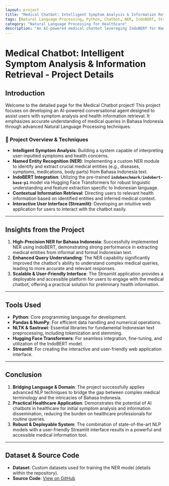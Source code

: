 ```yaml
---
layout: project
title: "Medical Chatbot: Intelligent Symptom Analysis & Information Retrieval"
tags: [Natural Language Processing, Python, Chatbot, NER, IndoBERT, Streamlit, Sastrawi]
category: "Natural Language Processing for Healthcare"
description: "An AI-powered medical chatbot leveraging IndoBERT for Named Entity Recognition to analyze symptoms and provide health information in Bahasa Indonesia."
---
```


# Medical Chatbot: Intelligent Symptom Analysis & Information Retrieval - Project Details

## Introduction

Welcome to the detailed page for the Medical Chatbot project! This project focuses on developing an AI-powered conversational agent designed to assist users with symptom analysis and health information retrieval. It emphasizes accurate understanding of medical queries in Bahasa Indonesia through advanced Natural Language Processing techniques.

### 🧠 Project Overview & Techniques

-   **Intelligent Symptom Analysis**: Building a system capable of interpreting user-inputted symptoms and health concerns.
-   **Named Entity Recognition (NER)**: Implementing a custom NER module to identify and extract crucial medical entities (e.g., diseases, symptoms, medications, body parts) from Bahasa Indonesia text.
-   **IndoBERT Integration**: Utilizing the pre-trained **`indobenchmark/indobert-base-p1`** model via Hugging Face Transformers for robust linguistic understanding and feature extraction specific to Indonesian language.
-   **Contextual Information Retrieval**: Directing users to relevant health information based on identified entities and inferred medical context.
-   **Interactive User Interface (Streamlit)**: Developing an intuitive web application for users to interact with the chatbot easily.

---

## Insights from the Project

1.  **High-Precision NER for Bahasa Indonesia**: Successfully implemented NER using IndoBERT, demonstrating strong performance in extracting medical entities from informal and formal Indonesian text.
2.  **Enhanced Query Understanding**: The NER capability significantly improved the chatbot's ability to understand complex medical queries, leading to more accurate and relevant responses.
3.  **Scalable & User-Friendly Interface**: The Streamlit application provides a deployable and accessible platform for users to engage with the medical chatbot, offering a practical solution for preliminary health information.

---

## Tools Used

-   **Python**: Core programming language for development.
-   **Pandas & NumPy**: For efficient data handling and numerical operations.
-   **NLTK & Sastrawi**: Essential libraries for fundamental Indonesian text preprocessing, including tokenization and stemming.
-   **Hugging Face Transformers**: For seamless integration, fine-tuning, and utilization of the IndoBERT model.
-   **Streamlit**: For creating the interactive and user-friendly web application interface.

---

## Conclusion

1.  **Bridging Language & Domain**: The project successfully applies advanced NLP techniques to bridge the gap between complex medical terminology and the intricacies of Bahasa Indonesia.
2.  **Practical Healthcare Application**: Demonstrates the potential of AI chatbots in healthcare for initial symptom analysis and information dissemination, reducing the burden on healthcare professionals for routine queries.
3.  **Robust & Deployable System**: The combination of state-of-the-art NLP models with a user-friendly Streamlit interface results in a powerful and accessible medical information tool.

---

## Dataset & Source Code

-   **Dataset**: Custom datasets used for training the NER model (details within the repository). 
-   **Source Code**: [View on GitHub](https://github.com/hanif-dev/ds-ml-projects/tree/main/medical_chatbot)
